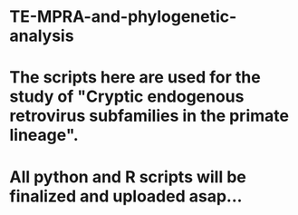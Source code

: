 # TE-MPRA-and-phylogenetic-analysis
# The scripts here are used for the study of "Cryptic endogenous retrovirus subfamilies in the primate lineage".
# All python and R scripts will be finalized and uploaded asap...
